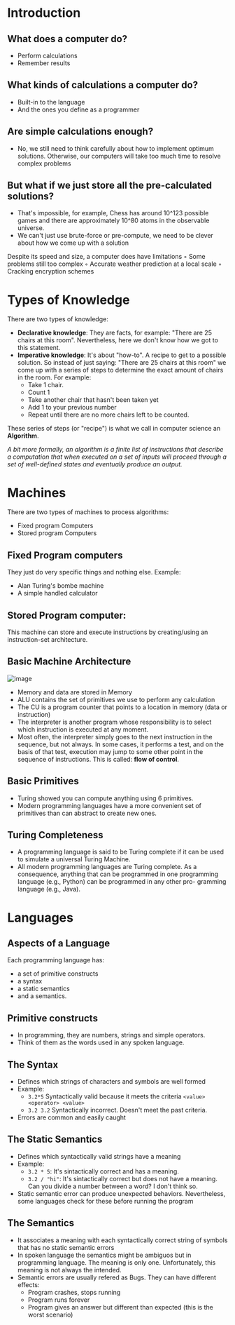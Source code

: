 # Introduction

## What does a computer do?

- Perform calculations
- Remember results

## What kinds of calculations a computer do?

- Built-in to the language
- And the ones you define as a programmer

## Are simple calculations enough?

- No, we still need to think carefully about how to implement optimum solutions. Otherwise, our computers will take too much time to resolve complex problems

## But what if we just store all the pre-calculated solutions?

- That's impossible, for example, Chess has around 10^123 possible games and there are approximately 10^80 atoms in the observable universe.
- We can't just use brute-force or pre-compute, we need to be clever about how we come up with a solution

Despite its speed and size, a computer does have limitations
◦ Some problems still too complex
◦ Accurate weather prediction at a local scale
◦ Cracking encryption schemes

# Types of Knowledge

There are two types of knowledge:

- **Declarative knowledge**: They are facts, for example: "There are 25 chairs at this room". Nevertheless, here we don't know how we got to this statement.
- **Imperative knowledge**: It's about "how-to". A recipe to get to a possible solution. So instead of just saying: "There are 25 chairs at this room" we come up with a series of steps to determine the exact amount of chairs in the room. For example:
  - Take 1 chair.
  - Count 1
  - Take another chair that hasn't been taken yet
  - Add 1 to your previous number
  - Repeat until there are no more chairs left to be counted.

These series of steps (or "recipe") is what we call in computer science an **Algorithm**.

_A bit more formally, an algorithm is a finite list of instructions that describe a computation that when executed on a set of inputs will proceed through a set of well-defined states and eventually produce an output._

# Machines

There are two types of machines to process algorithms:

- Fixed program Computers
- Stored program Computers

## Fixed Program computers

They just do very specific things and nothing else. Exampĺe:

- Alan Turing's bombe machine
- A simple handled calculator

## Stored Program computer:

This machine can store and execute instructions by creating/using an instruction-set architecture.

## Basic Machine Architecture

![image](https://user-images.githubusercontent.com/1868409/67008923-e94c7580-f0c0-11e9-8c94-5ec2376eb03e.png)

- Memory and data are stored in Memory
- ALU contains the set of primitives we use to perform any calculation
- The CU is a program counter that points to a location in memory (data or instruction)
- The interpreter is another program whose responsibility is to select which instruction is executed at any moment.
- Most often, the interpreter simply goes to the next instruction in the sequence, but not always. In some cases, it performs a test, and on the basis of that test, execution may jump to some other point in the sequence of instructions. This is called: **flow of control**.

## Basic Primitives

- Turing showed you can compute anything using 6 primitives.
- Modern programming languages have a more convenient set of primitives than can abstract to create new ones.

## Turing Completeness

- A programming language is said to be Turing complete if it can be used to
  simulate a universal Turing Machine.
- All modern programming languages are Turing complete. As a consequence, anything that can be programmed in one programming language (e.g., Python) can be programmed in any other pro- gramming language (e.g., Java).

# Languages

## Aspects of a Language

Each programming language has:

- a set of primitive constructs
- a syntax
- a static semantics
- and a semantics.

## Primitive constructs

- In programming, they are numbers, strings and simple operators.
- Think of them as the words used in any spoken language.

## The Syntax

- Defines which strings of characters and symbols are well formed
- Example:
  - `3.2*5` Syntactically valid because it meets the criteria `<value> <operator> <value>`
  - `3.2 3.2` Syntactically incorrect. Doesn't meet the past criteria.
- Errors are common and easily caught

## The Static Semantics

- Defines which syntactically valid strings have a meaning
- Example:
  - `3.2 * 5`: It's sintactically correct and has a meaning.
  - `3.2 / "hi"`: It's sintactically correct but does not have a meaning. Can you divide a number between a word? I don't think so.
- Static semantic error can produce unexpected behaviors. Nevertheless, some languages check for these before running the program

## The Semantics

- It associates a meaning with each syntactically correct string of symbols that has no static semantic errors
- In spoken language the semantics might be ambiguos but in programming language. The meaning is only one. Unfortunately, this meaning is not always the intended.
- Semantic errors are usually refered as Bugs. They can have different effects:
  - Program crashes, stops running
  - Program runs forever
  - Program gives an answer but different than expected (this is the worst scenario)
